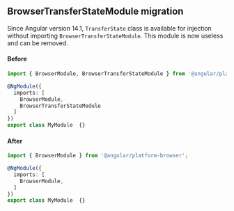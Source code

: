 ## BrowserTransferStateModule migration

Since Angular version 14.1, `TransferState` class is available for injection without importing `BrowserTransferStateModule`. This module is now useless and can be removed.

#### Before
```ts
import { BrowserModule, BrowserTransferStateModule } from '@angular/platform-browser';

@NgModule({
  imports: [
    BrowserModule, 
    BrowserTransferStateModule
  ]
})
export class MyModule  {}
```

#### After
```ts
import { BrowserModule } from '@angular/platform-browser';

@NgModule({
  imports: [
    BrowserModule, 
  ]
})
export class MyModule  {}
```

